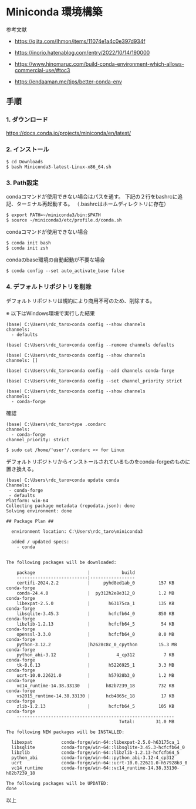 # Miniconda 環境構築
参考文献
- https://qiita.com/Ihmon/items/11074e1a4c0e397d934f

- https://inorio.hatenablog.com/entry/2022/10/14/190000
- https://www.hinomaruc.com/build-conda-environment-which-allows-commercial-use/#toc3

- https://endaaman.me/tips/better-conda-env

## 手順
### 1. ダウンロード
https://docs.conda.io/projects/miniconda/en/latest/

### 2. インストール
```
$ cd Downloads
$ bash Miniconda3-latest-Linux-x86_64.sh
```
### 3. Path設定
condaコマンドが使用できない場合はパスを通す。
下記の２行をbashrcに追記、ターミナル再起動する。
（.bashrcはホームディレクトリに存在）

```
$ export PATH=~/miniconda3/bin:$PATH
$ source ~/miniconda3/etc/profile.d/conda.sh
```

condaコマンドが使用できない場合

```
$ conda init bash
$ conda init zsh
```

condaのbase環境の自動起動が不要な場合

```
$ conda config --set auto_activate_base false
```

### 4. デフォルトリポジトリを削除
デフォルトリポジトリは規約により商用不可のため、削除する。

※ 以下はWindows環境で実行した結果

```
(base) C:\Users\rdc_taro>conda config --show channels
channels:
  - defaults

(base) C:\Users\rdc_taro>conda config --remove channels defaults

(base) C:\Users\rdc_taro>conda config --show channels
channels: []

(base) C:\Users\rdc_taro>conda config --add channels conda-forge

(base) C:\Users\rdc_taro>conda config --set channel_priority strict

(base) C:\Users\rdc_taro>conda config --show channels
channels:
  - conda-forge
```

確認
```
(base) C:\Users\rdc_taro>type .condarc
channels:
  - conda-forge
channel_priority: strict

$ sudo cat /home/'user'/.condarc << for Linux
```

デフォルトリポジトリからインストールされているものをconda-forgeのものに置き換える。  

```
(base) C:\Users\rdc_taro>conda update conda
Channels:
 - conda-forge
 - defaults
Platform: win-64
Collecting package metadata (repodata.json): done
Solving environment: done

## Package Plan ##

  environment location: C:\Users\rdc_taro\miniconda3

  added / updated specs:
    - conda


The following packages will be downloaded:

    package                    |            build
    ---------------------------|-----------------
    certifi-2024.2.2           |     pyhd8ed1ab_0         157 KB  conda-forge
    conda-24.4.0               |  py312h2e8e312_0         1.2 MB  conda-forge
    libexpat-2.5.0             |       h63175ca_1         135 KB  conda-forge
    libsqlite-3.45.3           |       hcfcfb64_0         850 KB  conda-forge
    libzlib-1.2.13             |       hcfcfb64_5          54 KB  conda-forge
    openssl-3.3.0              |       hcfcfb64_0         8.0 MB  conda-forge
    python-3.12.2              |h2628c8c_0_cpython        15.3 MB  conda-forge
    python_abi-3.12            |          4_cp312           7 KB  conda-forge
    tk-8.6.13                  |       h5226925_1         3.3 MB  conda-forge
    ucrt-10.0.22621.0          |       h57928b3_0         1.2 MB  conda-forge
    vc14_runtime-14.38.33130   |      h82b7239_18         732 KB  conda-forge
    vs2015_runtime-14.38.33130 |      hcb4865c_18          17 KB  conda-forge
    zlib-1.2.13                |       hcfcfb64_5         105 KB  conda-forge
    ------------------------------------------------------------
                                           Total:        31.0 MB

The following NEW packages will be INSTALLED:

  libexpat           conda-forge/win-64::libexpat-2.5.0-h63175ca_1
  libsqlite          conda-forge/win-64::libsqlite-3.45.3-hcfcfb64_0
  libzlib            conda-forge/win-64::libzlib-1.2.13-hcfcfb64_5
  python_abi         conda-forge/win-64::python_abi-3.12-4_cp312
  ucrt               conda-forge/win-64::ucrt-10.0.22621.0-h57928b3_0
  vc14_runtime       conda-forge/win-64::vc14_runtime-14.38.33130-h82b7239_18

The following packages will be UPDATED:
done
```

以上